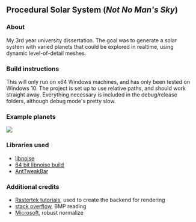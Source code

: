 ## Procedural Solar System (*Not No Man's Sky*)

### About
My 3rd year university dissertation. The goal was to generate a solar system with varied planets that could be explored in realtime, using dynamic level-of-detail meshes.

### Build instructions
This will only run on x64 Windows machines, and has only been tested on Windows 10.
The project is set up to use relative paths, and should work straight away.
Everything necessary is included in the debug/release folders, although debug mode's pretty slow.

### Example planets

![](http://www.synert.co.uk/images/blog/planets.png)

### Libraries used
- [libnoise](http://libnoise.sourceforge.net/)
- [64 bit libnoise build](https://github.com/eldernos/LibNoise64)
- [AntTweakBar](http://anttweakbar.sourceforge.net/doc/)

### Additional credits
- [Rastertek tutorials](http://www.rastertek.com/), used to create the backend for rendering
- [stack overflow](https://stackoverflow.com/questions/9296059/read-pixel-value-in-bmp-file), BMP reading
- [Microsoft](https://msdn.microsoft.com/en-us/library/windows/desktop/microsoft.directx_sdk.geometric.xmvector3normalize(v=vs.85).aspx), robust normalize